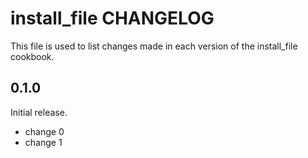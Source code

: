 # install_file CHANGELOG

This file is used to list changes made in each version of the install_file cookbook.

## 0.1.0

Initial release.

- change 0
- change 1
